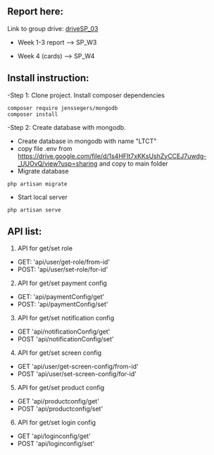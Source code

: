 ## Report here: 
Link to group drive: [driveSP_03](https://drive.google.com/drive/folders/1uJG-OQVU2W3jJvizpzOXTNWRu22nPT-g?usp=sharing)

- Week 1-3 report --> SP_W3

- Week 4 (cards) --> SP_W4

## Install instruction:
-Step 1: Clone project.
Install composer dependencies
```
composer require jenssegers/mongodb
composer install
```
-Step 2: Create database with mongodb.
* Create database in mongodb with name "LTCT"
* copy file .env from https://drive.google.com/file/d/1s4HFIt7xKKsUshZyCCEJ7uwdg-_UUOvQ/view?usp=sharing and copy to main folder
* Migrate database
```
php artisan migrate 
```
* Start local server
```
php artisan serve 
```

## API list:
1. API for get/set role
* GET: 'api/user/get-role/from-id'
* POST: 'api/user/set-role/for-id'
2. API for get/set payment config
* GET: 'api/paymentConfig/get'
* POST: 'api/paymentConfig/set'
3. API for get/set notification config
* GET 'api/notificationConfig/get'
* POST 'api/notificationConfig/set'
4. API for get/set screen config
* GET 'api/user/get-screen-config/from-id'
* POST 'api/user/set-screen-config/for-id'
5. API for get/set product config
* GET 'api/productconfig/get'
* POST 'api/productconfig/set'
6. API for get/set login config
* GET 'api/loginconfig/get'
* POST 'api/loginconfig/set'